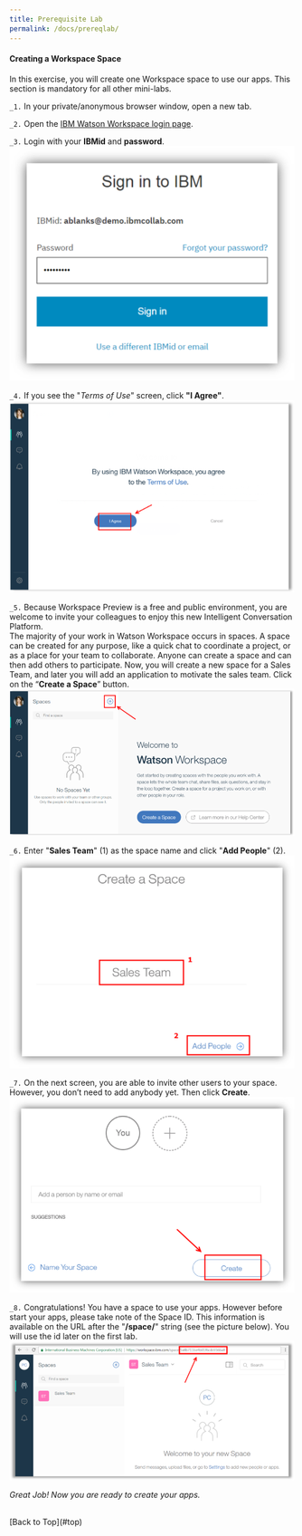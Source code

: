 ```yaml
---
title: Prerequisite Lab
permalink: /docs/prereqlab/
---
```


<a name="top"/>

<h4>Creating a Workspace Space</h4>

In this exercise, you will create one Workspace space to use our apps.  This section is mandatory for all other mini-labs.

`_1.` In your private/anonymous browser window, open a new tab.

`_2.` Open the <a href="https://login.workspace.ibm.com/" target="_blank">IBM Watson Workspace login page</a>.

`_3.` Login with your **IBMid** and **password**.
![login workspace](../images/login-workspace.png)

`_4.` If you see the "*Terms of Use*" screen, click **"I Agree"**.
![terms of use](../images/terms-use.png)

`_5.` Because Workspace Preview is a free and public environment, you are welcome to invite your colleagues to enjoy this new Intelligent Conversation Platform.
<br/>
The majority of your work in Watson Workspace occurs in spaces. A space can be created for any purpose, like a quick chat to coordinate a project, or as a place for your team to collaborate.  Anyone can create a space and can then add others to participate. Now, you will create a new space for a Sales Team, and later you will add an application to motivate the sales team. Click on the “**Create a Space**” button.
![create a space](../images/create-space.png)

`_6.` Enter "**Sales Team**" (1) as the space name and click "**Add People**" (2).
![Sales Team space](../images/sales-team-space.png)

`_7.` On the next screen, you are able to invite other users to your space. However, you don’t need to add anybody yet. Then click **Create**.
![Add Members](../images/add-people.png)

`_8.` Congratulations! You have a space to use your apps. However before start your apps, please take note of the Space ID. This information is available on the URL after the "**/space/**" string (see the picture below). You will use the id later on the first lab.
![getting space id](../images/space-id.png)

*Great Job! Now you are ready to create your apps.*

<br/>
[Back to Top](#top)  
